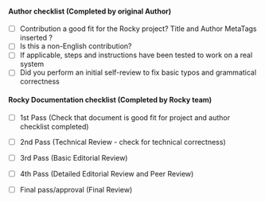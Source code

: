 #### Author checklist (Completed by original Author)
- [ ] Contribution a good fit for the Rocky project? Title and Author MetaTags inserted ?
- [ ] Is this a non-English contribution? 
- [ ] If applicable, steps and instructions have been tested to work on a real system
- [ ] Did you perform an initial self-review to fix basic typos and grammatical correctness

#### Rocky Documentation checklist (Completed by Rocky team) 
- [ ] 1st Pass (Check that document is good fit for project and author checklist completed)
- [ ] 2nd Pass (Technical Review - check for technical correctness) 
- [ ] 3rd Pass (Basic Editorial Review)
- [ ] 4th Pass (Detailed Editorial Review and Peer Review)
- [ ] Final pass/approval (Final Review)

